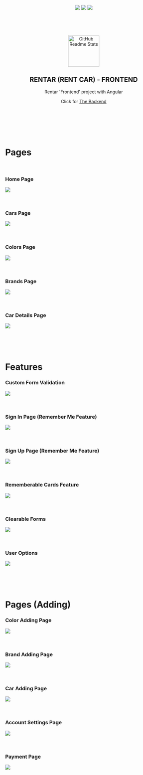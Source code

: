 
<p align="center">
  <img src="https://img.shields.io/github/contributors/sezRR/rent-a-car-front-end?logo=github&style=for-the-badge">
  <img src="https://img.shields.io/github/forks/sezRR/rent-a-car-front-end?logo=github&style=for-the-badge">
  <img src="https://img.shields.io/github/stars/sezRR/rent-a-car-front-end?logo=github&style=for-the-badge">
</p>


<br>
<br>
<br>

<p align="center">
 <img width="100px" src="https://www.seekpng.com/png/full/419-4199738_final-product-image-isometric-car-illustration-png.png" align="center" alt="GitHub Readme Stats" />
 <h2 align="center">RENTAR (RENT CAR) - FRONTEND</h2>

 <p align="center">Rentar 'Frontend' project with Angular</p>
 <p align="center">Click for <a href="https://github.com/sezRR/rent-a-car-back-end">The Backend</a></p>
</p>



<br>
<br>
<br>
<br>
<br>



# Pages

<br>

### Home Page
<img src="https://raw.githubusercontent.com/sezRR/rent-a-car-front-end/main/src/assets/img/theme/Screenshot_1.png">

<br>
<br>
<br>

### Cars Page
<img src="https://raw.githubusercontent.com/sezRR/rent-a-car-front-end/main/src/assets/img/theme/Screenshot_2.png">

<br>
<br>
<br>

### Colors Page
<img src="https://i.hizliresim.com/Bxoe7p.png">

<br>
<br>
<br>

### Brands Page
<img src="https://raw.githubusercontent.com/sezRR/rent-a-car-front-end/main/src/assets/img/theme/Screenshot_3.png">

<br>
<br>
<br>

### Car Details Page
<img src="https://raw.githubusercontent.com/sezRR/rent-a-car-front-end/main/src/assets/img/theme/Screenshot_4.png">


<br>
<br>
<br>
<br>
<br>

# Features
### Custom Form Validation
<img src="https://raw.githubusercontent.com/sezRR/rent-a-car-front-end/main/src/assets/img/theme/Screenshot_5.png">

<br>
<br>
<br>

### Sign In Page (Remember Me Feature)
<img src="https://i.hizliresim.com/QZdtEA.png">

<br>
<br>
<br>

### Sign Up Page (Remember Me Feature)
<img src="https://raw.githubusercontent.com/sezRR/rent-a-car-front-end/main/src/assets/img/theme/Screenshot_6.png">

<br>
<br>
<br>

### Rememberable Cards Feature
<img src="https://raw.githubusercontent.com/sezRR/rent-a-car-front-end/main/src/assets/img/theme/Screenshot_7.png">

<br>
<br>
<br>

### Clearable Forms
<img src="https://i.hizliresim.com/dFZx0N.png">

<br>
<br>
<br>

### User Options
<img src="https://i.hizliresim.com/e0v1V3.png">


<br>
<br>
<br>
<br>
<br>


# Pages (Adding)
### Color Adding Page
<img src="https://raw.githubusercontent.com/sezRR/rent-a-car-front-end/main/src/assets/img/theme/Screenshot_8.png">

<br>
<br>
<br>

### Brand Adding Page
<img src="https://raw.githubusercontent.com/sezRR/rent-a-car-front-end/main/src/assets/img/theme/Screenshot_9.png">

<br>
<br>
<br>

### Car Adding Page
<img src="https://raw.githubusercontent.com/sezRR/rent-a-car-front-end/main/src/assets/img/theme/Screenshot_10.png">

<br>
<br>
<br>

### Account Settings Page
<img src="https://raw.githubusercontent.com/sezRR/rent-a-car-front-end/main/src/assets/img/theme/Screenshot_11.png">

<br>
<br>
<br>

### Payment Page
<img src="https://raw.githubusercontent.com/sezRR/rent-a-car-front-end/main/src/assets/img/theme/Screenshot_12.png">
